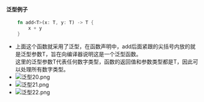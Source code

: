 #### 泛型例子

``` rust
    fn add<T>(x: T, y: T) -> T {
        x + y
    }
```

- 上面这个函数就采用了泛型，在函数声明中，add后面紧跟的尖括号内放的就是泛型参数T，旨在向编译器说明这是一个泛型函数。  
  这里的泛型参数T代表任何数字类型，函数的返回值和参数类型都是T，因此可以处理所有数字类型。
- ![泛型20.png](images%2F%E6%B3%9B%E5%9E%8B20.png)
- ![泛型21.png](images%2F%E6%B3%9B%E5%9E%8B21.png)
- ![泛型22.png](images%2F%E6%B3%9B%E5%9E%8B22.png)
